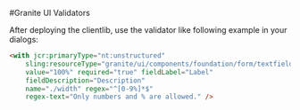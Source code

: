 #Granite UI Validators

After deploying the clientlib, use the validator like following example in your dialogs:

```html
<with jcr:primaryType="nt:unstructured"
    sling:resourceType="granite/ui/components/foundation/form/textfield"
    value="100%" required="true" fieldLabel="Label"
    fieldDescription="Description"
    name="./width" regex="^[0-9%]*$"
    regex-text="Only numbers and % are allowed." />
```
